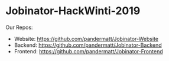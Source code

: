 # Jobinator-HackWinti-2019

Our Repos: 
- Website: https://github.com/pandermatt/Jobinator-Website
- Backend: https://github.com/pandermatt/Jobinator-Backend
- Frontend: https://github.com/pandermatt/Jobinator-Frontend
